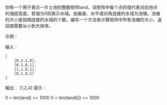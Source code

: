 你有一个用于表示一片土地的整数矩阵land，该矩阵中每个点的值代表对应地点的海拔高度。若值为0则表示水域。由垂直、水平或对角连接的水域为池塘。池塘的大小是指相连接的水域的个数。编写一个方法来计算矩阵中所有池塘的大小，返回值需要从小到大排序。

示例：

输入：

```text
[
    [0,2,1,0],
    [0,1,0,1],
    [1,1,0,1],
    [0,1,0,1]
]
```

输出： [1,2,4]
提示：

0 < len(land) <= 1000
0 < len(land[i]) <= 1000
